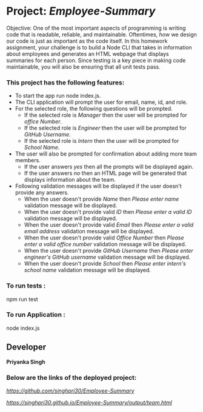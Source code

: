 # Project: ***Employee-Summary***
Objective:  One of the most important aspects of programming is writing code that is readable, reliable, and maintainable. Oftentimes, *how* we design our code is just as important as the code itself. In this homework assignment, your challenge is to build a Node CLI that takes in information about employees and generates an HTML webpage that displays summaries for each person. Since testing is a key piece in making code maintainable, you will also be ensuring that all unit tests pass.


### This project has the following features:
* To start the app run node index.js.
* The CLI application will prompt the user for email, name, id, and role.
* For the selected role, the following questions will be prompted.
    * If the selected role is *Manager* then the user will be prompted for *office Number*.
    * If the selected role is *Engineer* then the user will be prompted for *GitHub Username*.
    * If the selected role is *Intern* then the user will be prompted for *School Name*.
* The user will also be prompted for confirmation about adding more team members.
    * If the user answers *yes* then all the prompts will be displayed again.
    * If the user answers *no* then an HTML page will be generated that displays information about the team.
* Following validation messages will be displayed if the user doesn't provide any answers.
    * When the user doesn't provide *Name* then *Please enter name* validation message will be displayed.
    * When the user doesn't provide valid *ID* then *Please enter a valid ID* validation message will be displayed.
    * When the user doesn't provide valid *Email* then *Please enter a valid email address* validation message will be displayed.
    * When the user doesn't provide valid  *Office Number* then *Please enter a valid office number* validation message will be displayed.
    * When the user doesn't provide *GitHub Username* then *Please enter engineer's GitHub username* validation message will be displayed.
    * When the user doesn't provide *School* then *Please enter intern's school name* validation message will be displayed.


### To run tests :
npm run test

### To run Application :
node index.js

## Developer ##

**Priyanka Singh**


### Below are the links of the deployed project: ###

*https://github.com/singhpri30/Employee-Summary*

*https://singhpri30.github.io/Employee-Summary/output/team.html*
